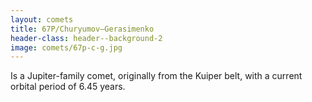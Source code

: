 ```yaml
---
layout: comets
title: 67P/Churyumov–Gerasimenko
header-class: header--background-2
image: comets/67p-c-g.jpg
---
```


Is a Jupiter-family comet, originally from the Kuiper belt, with a current orbital period of 6.45 years.
